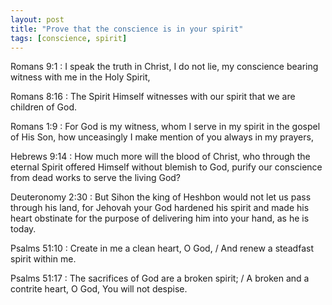```yaml
---
layout: post
title: "Prove that the conscience is in your spirit"
tags: [conscience, spirit]
---
```


Romans 9:1
: I speak the truth in Christ, I do not lie, my conscience bearing witness with me in the Holy Spirit,

Romans 8:16
:  The Spirit Himself witnesses with our spirit that we are children of God.

Romans 1:9
: For God is my witness, whom I serve in my spirit in the gospel of His Son, how unceasingly I make mention of you always in my prayers,

Hebrews 9:14
:  How much more will the blood of Christ, who through the eternal Spirit offered Himself without blemish to God, purify our conscience from dead works to serve the living God?

Deuteronomy 2:30
: But Sihon the king of Heshbon would not let us pass through his land, for Jehovah your God hardened his spirit and made his heart obstinate for the purpose of delivering him into your hand, as he is today.

Psalms 51:10
: Create in me a clean heart, O God, / And renew a steadfast spirit within me.

Psalms 51:17
: The sacrifices of God are a broken spirit; / A broken and a contrite heart, O God, You will not despise.
